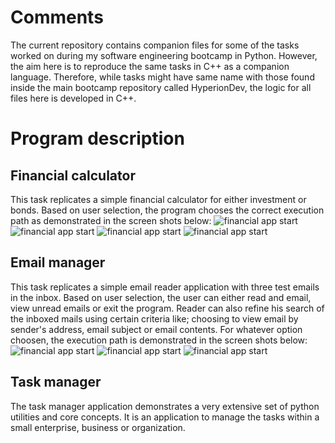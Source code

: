 # Comments
The current repository contains companion files for some of the tasks worked on during my software engineering bootcamp in Python.
However, the aim here is to reproduce the same tasks in C++ as a companion language. Therefore, while tasks might have same name with those found inside
the main bootcamp repository called HyperionDev, the logic for all files here is developed in C++.

# Program description
## Financial calculator
This task replicates a simple financial calculator for either investment or bonds. Based on user selection, the 
program chooses the correct execution path as demonstrated in the screen shots below:
![financial app start](/assets/images/fin_app_a)
![financial app start](/assets/images/fin_app_b)
![financial app start](/assets/images/fin_app_c)
![financial app start](/assets/images/fin_app_incorr)

## Email manager
This task replicates a simple email reader application with three test emails in the inbox. Based on user selection, the user can either read and email, view unread emails or exit
the program. Reader can also refine his search of the inboxed mails using certain criteria like; choosing to view email by sender's address, email subject or email contents.
For whatever option choosen, the execution path is demonstrated in the screen shots below:
![financial app start](/assets/images/email_a)
![financial app start](/assets/images/email_b)
![financial app start](/assets/images/email_c)

## Task manager
The task manager application demonstrates a very extensive set of python utilities and core concepts. It is an application to manage the tasks within a small enterprise, business or organization.
